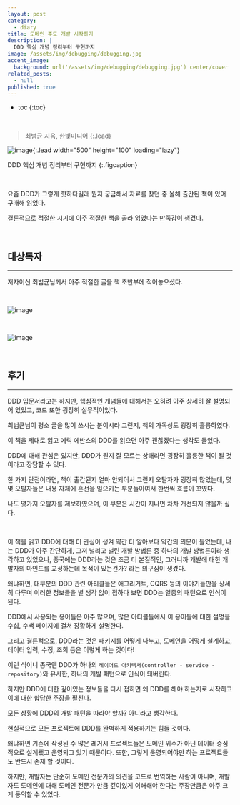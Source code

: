 ```yaml
---
layout: post
category:
  - diary
title: 도메인 주도 개발 시작하기
description: |
  DDD 핵심 개념 정리부터 구현까지
image: /assets/img/debugging/debugging.jpg
accent_image:
  background: url('/assets/img/debugging/debugging.jpg') center/cover
related_posts:
  - null
published: true
---
```


* toc
{:toc}
  
<br />

> 최범균 지음, 한빛미디어
{:.lead}

![image](https://user-images.githubusercontent.com/71188307/169468618-19dc8e29-9b75-4dfd-b278-2248ca6968f0.png){:.lead width="500" height="100" loading="lazy"}

DDD 핵심 개념 정리부터 구현까지
{:.figcaption}

<br />

요즘 DDD가 그렇게 핫하다길래 뭔지 궁금해서 자료를 찾던 중 올해 출간된 책이 있어 구매해 읽었다.

결론적으로 적절한 시기에 아주 적절한 책을 골라 읽었다는 만족감이 생겼다.

<br />

## 대상독자

---

저자이신 최범균님께서 아주 적절한 글을 책 초반부에 적어놓으셨다.

<br />

![image](https://user-images.githubusercontent.com/71188307/169470390-64ce50a9-6d13-426f-b279-303744334a4e.png)

<br />

![image](https://user-images.githubusercontent.com/71188307/169470451-de257d2d-d9a0-4023-9250-33fa1d70a03a.png)

<br />

## 후기

---

DDD 입문서라고는 하지만, 핵심적인 개념들에 대해서는 오히려 아주 상세히 잘 설명되어 있었고, 코드 또한 굉장히 실무적이었다.

최범균님이 평소 글을 많이 쓰시는 분이시라 그런지, 책의 가독성도 굉장히 훌륭하였다.

이 책을 제대로 읽고 에릭 에반스의 DDD를 읽으면 아주 괜찮겠다는 생각도 들었다.

DDD에 대해 관심은 있지만, DDD가 뭔지 잘 모르는 상태라면 굉장히 훌륭한 책이 될 것이라고 장담할 수 있다.

한 가지 단점이라면, 책이 출간된지 얼마 안되어서 그런지 오탈자가 굉장히 많았는데, 몇몇 오탈자들은 내용 자체에 혼선을 일으키는 부분들이여서 한번씩 흐름이 꼬였다.

나도 몇가지 오탈자를 제보하였으며, 이 부분은 시간이 지나면 차차 개선되지 않을까 싶다.

<br />

이 책을 읽고 DDD에 대해 더 관심이 생겨 약간 더 알아보다 약간의 의문이 들었는데, 나는 DDD가 아주 간단하게, 그저 널리고 널린 개발 방법론 중 하나의 개발 방법론이라 생각하고 있었으나, 종국에는 DDD라는 것은 조금 더 본질적인, 그러니까 개발에 대한 개발자의 마인드를 교정하는데 목적이 있는건가? 라는 의구심이 생겼다.

왜냐하면, 대부분의 DDD 관련 아티클들은 애그리거트, CQRS 등의 이야기들만을 상세히 다루며 이러한 정보들을 별 생각 없이 접하다 보면 DDD는 일종의 패턴으로 인식이 된다.

DDD에서 사용되는 용어들은 아주 많으며, 많은 아티클들에서 이 용어들에 대한 설명을 수십, 수백 페이지에 걸쳐 장황하게 설명한다.

그리고 결론적으로, DDD라는 것은 패키지를 어떻게 나누고, 도메인을 어떻게 설계하고, 데이터 입력, 수정, 조회 등은 이렇게 하는 것이다!

이런 식이니 종국엔 DDD가 하나의 `레이어드 아키텍처(controller - service - repository)`와 유사한, 하나의 개발 패턴으로 인식이 돼버린다. 

하지만 DDD에 대한 깊이있는 정보들을 다시 접하면 왜 DDD를 해야 하는지로 시작하고 이에 대한 합당한 주장을 펼친다.

모든 상황에 DDD의 개발 패턴을 따라야 할까? 아니라고 생각한다. 

현실적으로 모든 프로젝트에 DDD를 완벽하게 적용하기는 힘들 것이다.

왜냐하면 기존에 작성된 수 많은 레거시 프로젝트들은 도메인 위주가 아닌 데이터 중심적으로 설계됐고 운영되고 있기 때문이다. 또한, 그렇게 운영되어야만 하는 프로젝트들도 반드시 존재 할 것이다.

하지만, 개발자는 단순히 도메인 전문가의 의견을 코드로 번역하는 사람이 아니며, 개발자도 도메인에 대해 도메인 전문가 만큼 깊이있게 이해해야 한다는 주장만큼은 아주 크게 동의할 수 있었다.

<br />

